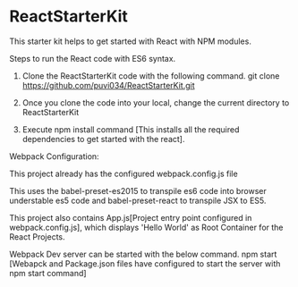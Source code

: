# ReactStarterKit
This starter kit helps to get started with React with NPM modules.

Steps to run the React code with ES6 syntax.

1. Clone the ReactStarterKit code with the following command.
     git clone https://github.com/puvi034/ReactStarterKit.git

2. Once you clone the code into your local, change the current directory to ReactStarterKit
3. Execute npm install command [This installs all the required dependencies to get started with the react].


Webpack Configuration:

This project already has the configured webpack.config.js file

This uses the babel-preset-es2015 to transpile es6 code into browser understable es5 code and babel-preset-react to transpile JSX to ES5.


This project also contains App.js[Project entry point configured in webpack.config.js], which displays 'Hello World' as Root Container for the 
React Projects.


Webpack Dev server can be started with the below command.
npm start [Webapck and Package.json files have configured to start the server with npm start command]